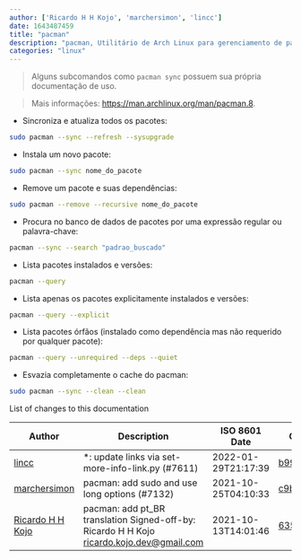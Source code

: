 ```yaml
---
author: ['Ricardo H H Kojo', 'marchersimon', 'lincc']
date: 1643487459
title: "pacman"
description: "pacman, Utilitário de Arch Linux para gerenciamento de pacotes."
categories: "linux"
---
```

> Alguns subcomandos como `pacman sync` possuem sua própria documentação de uso.

> Mais informações: <https://man.archlinux.org/man/pacman.8>.

- Sincroniza e atualiza todos os pacotes:

```bash
sudo pacman --sync --refresh --sysupgrade
```

- Instala um novo pacote:

```bash
sudo pacman --sync nome_do_pacote
```

- Remove um pacote e suas dependências:

```bash
sudo pacman --remove --recursive nome_do_pacote
```

- Procura no banco de dados de pacotes por uma expressão regular ou palavra-chave:

```bash
pacman --sync --search "padrao_buscado"
```

- Lista pacotes instalados e versões:

```bash
pacman --query
```

- Lista apenas os pacotes explicitamente instalados e versões:

```bash
pacman --query --explicit
```

- Lista pacotes órfãos (instalado como dependência mas não requerido por qualquer pacote):

```bash
pacman --query --unrequired --deps --quiet
```

- Esvazia completamente o cache do pacman:

```bash
sudo pacman --sync --clean --clean
```
List of changes to this documentation


Author | Description | ISO 8601 Date | GitHub link
------|-----|-----|-----
[lincc](mailto:46962923+blueskyson@users.noreply.github.com) | *: update links via set-more-info-link.py (#7611) | 2022-01-29T21:17:39 | [b99f3da787c6](https://github.com/tldr-pages/tldr/commit/b99f3da787c6f43a545b9cb5ebd8265b1367fbc4)
[marchersimon](mailto:50295997+marchersimon@users.noreply.github.com) | pacman: add sudo and use long options (#7132) | 2021-10-25T04:10:33 | [c9b534415099](https://github.com/tldr-pages/tldr/commit/c9b534415099cd2931eaf120938f201240c521a8)
[Ricardo H H Kojo](mailto:ricardo.kojo.dev@gmail.com) | pacman: add pt_BR translation Signed-off-by: Ricardo H H Kojo <ricardo.kojo.dev@gmail.com> | 2021-10-13T14:01:46 | [6350b3680086](https://github.com/tldr-pages/tldr/commit/6350b3680086f700d98f9e3c4cbcd3569c45e90d)

